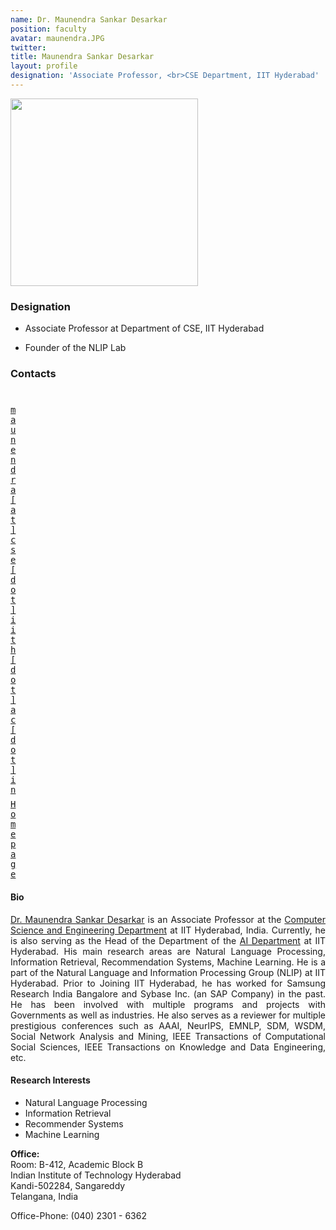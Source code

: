 ```yaml
---
name: Dr. Maunendra Sankar Desarkar
position: faculty
avatar: maunendra.JPG
twitter:
title: Maunendra Sankar Desarkar
layout: profile
designation: 'Associate Professor, <br>CSE Department, IIT Hyderabad'
---
```


 <img width="300" src="{{site.baseurl}}/images/people/{{page.avatar}}" data-action="zoom">

### Designation

- Associate Professor at Department of CSE, IIT Hyderabad
<!-- - Head of the AI Department, IIT Hyderabad -->
- Founder of the NLIP Lab

### Contacts

<div class="row">
<div class="col-1" style="width:5px">
    <b><a href="mailto:maunendra@cse.iith.ac.in" target="_blank"><i class="fa fa-envelope-o"></i></a></b><br>
    <span style="display: block; margin-bottom: 0.5em"></span>
    <b><a href="" target="_blank"><i class="fa fa-globe"></i></a></b>
    <span style="display: block; margin-bottom: 0.5em"></span>
</div>
<div class="col-1" style="width:5px">
    <a href="mailto:maunendra@cse.iith.ac.in" target="_blank"><samp>maunendra[at]cse[dot]iith[dot]ac[dot]in</samp></a>
    <span style="display: block; margin-bottom: 0.5em"></span>
    <a href="https://people.iith.ac.in/maunendra/" target="_blank"><samp>Homepage</samp></a><br>
    <span style="display: block; margin-bottom: 0.5em"></span>
</div>
</div>
<span style="display: block; margin-bottom: 1em"></span>

#### Bio

<p style="text-align:justify">
<a href="https://people.iith.ac.in/maunendra/" target="_blank">Dr. Maunendra Sankar Desarkar</a> is an Associate Professor at the <a href="https://cse.iith.ac.in/" target="_blank">Computer Science and Engineering Department</a> at IIT Hyderabad, India. Currently, he is also serving as the Head of the Department of the <a href="https://ai.iith.ac.in/" target="_blank">AI Department</a> at IIT Hyderabad. His main research areas are Natural Language Processing, Information Retrieval, Recommendation Systems, Machine Learning. He is a part of the Natural Language and Information Processing Group (NLIP) at IIT Hyderabad. Prior to Joining IIT Hyderabad, he has worked for Samsung Research India Bangalore and Sybase Inc. (an SAP Company) in the past. He has been involved with multiple programs and projects with Governments as well as industries. He also serves as a reviewer for multiple prestigious conferences such as AAAI, NeurIPS, EMNLP, SDM, WSDM, Social Network Analysis and Mining, IEEE Transactions of Computational Social Sciences, IEEE Transactions on Knowledge and Data Engineering, etc.
</p>

#### Research Interests

- Natural Language Processing
- Information Retrieval
- Recommender Systems
- Machine Learning

**Office:** <br>
Room: B-412, Academic Block B <br>
Indian Institute of Technology Hyderabad<br>
Kandi-502284, Sangareddy<br>
Telangana, India<br>

Office-Phone: (040) 2301 - 6362
